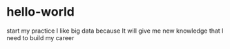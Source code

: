 # hello-world
start my practice
I like big data because It will give me new knowledge that I need to build my career
